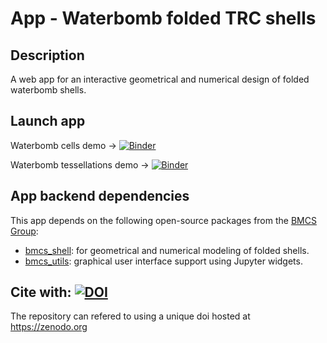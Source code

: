 # App - Waterbomb folded TRC shells

## Description
A web app for an interactive geometrical and numerical design of folded waterbomb shells.

## Launch app
Waterbomb cells demo → 
[![Binder](https://mybinder.org/badge.svg)](https://mybinder.org/v2/gh/bmcs-apps/bmcs_shell_app/main?labpath=notebooks%2Fwb_cells_demo.ipynb)


Waterbomb tessellations demo → 
[![Binder](https://mybinder.org/badge.svg)](https://mybinder.org/v2/gh/bmcs-apps/bmcs_shell_app/main?labpath=notebooks%2Fwb_tessellation_demo.ipynb)

## App backend dependencies
This app depends on the following open-source packages from the [BMCS Group](https://github.com/bmcs-group):
* [bmcs_shell](https://pypi.org/project/bmcs-shell): for geometrical and numerical modeling of folded shells.
* [bmcs_utils](https://pypi.org/project/bmcs-utils): graphical user interface support using Jupyter widgets.

## Cite with: [![DOI](https://zenodo.org/badge/DOI/10.5281/zenodo.10259101.svg)](https://doi.org/10.5281/zenodo.10259101)
The repository can refered to using a unique doi hosted at https://zenodo.org
